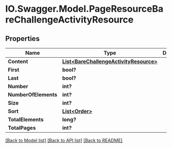 # IO.Swagger.Model.PageResourceBareChallengeActivityResource
## Properties

Name | Type | Description | Notes
------------ | ------------- | ------------- | -------------
**Content** | [**List&lt;BareChallengeActivityResource&gt;**](BareChallengeActivityResource.md) |  | [optional] 
**First** | **bool?** |  | [optional] 
**Last** | **bool?** |  | [optional] 
**Number** | **int?** |  | [optional] 
**NumberOfElements** | **int?** |  | [optional] 
**Size** | **int?** |  | [optional] 
**Sort** | [**List&lt;Order&gt;**](Order.md) |  | [optional] 
**TotalElements** | **long?** |  | [optional] 
**TotalPages** | **int?** |  | [optional] 

[[Back to Model list]](../README.md#documentation-for-models) [[Back to API list]](../README.md#documentation-for-api-endpoints) [[Back to README]](../README.md)

